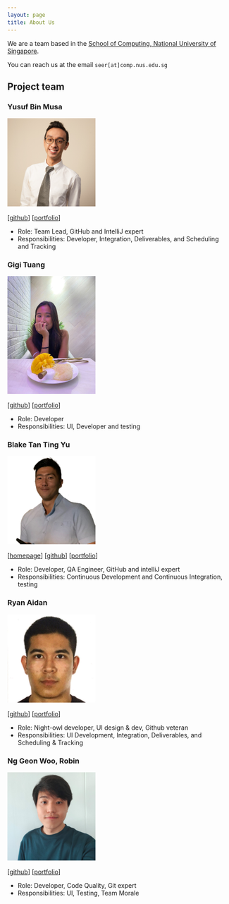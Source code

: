 ```yaml
---
layout: page
title: About Us
---
```


We are a team based in the [School of Computing, National University of Singapore](http://www.comp.nus.edu.sg).

You can reach us at the email `seer[at]comp.nus.edu.sg`

## Project team

### Yusuf Bin Musa

<img src="images/yusufaine.png" width="200px">

[[github](https://github.com/yusufaine)]
[[portfolio](team/yusufaine.md)]

* Role: Team Lead, GitHub and IntelliJ expert
* Responsibilities: Developer, Integration, Deliverables, and Scheduling and Tracking 

### Gigi Tuang

<img src="images/gigituang.png" width="200px">

[[github](http://github.com/gigituang)]
[[portfolio](team/gigituang.md)]

* Role: Developer
* Responsibilities: UI, Developer and testing

### Blake Tan Ting Yu

<img src="images/blaketingyu.png" width="200px">

[[homepage](https://vigilant-hoover-ef8564.netlify.app/)]
[[github](https://github.com/blaketingyu)]
[[portfolio](team/blaketingyu.md)]


* Role: Developer, QA Engineer, GitHub and intelliJ expert
* Responsibilities: Continuous Development and Continuous Integration, testing

### Ryan Aidan

<img src="images/aidanaden.png" width="200px">

[[github](https://github.com/aidanaden)]
[[portfolio](team/aidanaden.md)]

* Role: Night-owl developer, UI design & dev, Github veteran
* Responsibilities: UI Development, Integration, Deliverables, and Scheduling & Tracking

### Ng Geon Woo, Robin

<img src="images/oddcorner.png" width="200px">

[[github](http://github.com/oddcorner)]
[[portfolio](team/oddcorner.md)]

* Role: Developer, Code Quality, Git expert
* Responsibilities: UI, Testing, Team Morale
